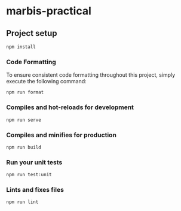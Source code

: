 # marbis-practical

## Project setup

```
npm install
```

### Code Formatting
To ensure consistent code formatting throughout this project, simply execute the following command:
```
npm run format
```

### Compiles and hot-reloads for development

```
npm run serve
```

### Compiles and minifies for production

```
npm run build
```

### Run your unit tests

```
npm run test:unit
```

### Lints and fixes files

```
npm run lint
```

